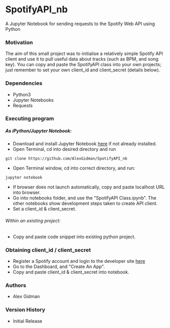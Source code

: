 # SpotifyAPI_nb
A Jupyter Notebook for sending requests to the Spotify Web API using Python

### Motivation
The aim of this small project was to initialise a relatively simple Spotify API client and use it to pull useful data about tracks (such as BPM, and song key).
You can copy and paste the SpotifyAPI class into your own projects; just remember to set your own client_id and client_secret (details below).

### Dependencies
* Python3
* Jupyter Notebooks
* Requests

### Executing program 
##### As iPython/Jupyter Notebook:
* Download and install Jupyter Notebook [here](https://jupyter.org/install) if 	not already installed.
* Open Terminal, cd into desired directory and run
```
git clone https://github.com/AlexGidman/SpotifyAPI_nb
```
* Open Terminal window, cd into correct directory, and run:
```
jupyter notebook
```
* If browser does not launch automatically, copy and paste localhost URL into browser.
* Go into notebooks folder, and use the "SpotifyAPI Class.ipynb". The other notebooks show development steps taken to create API client.
* Set a client_id & client_secret.
###### Within an existing project:
* Copy and paste code snippet into existing python project.

### Obtaining client_id / client_secret
* Register a Spotify account and login to the developer site [here](https://developer.spotify.com/)
* Go to the Dashboard, and "Create An App".
* Copy and paste client_id & client_secret into notebook.

### Authors

* Alex Gidman

### Version History

* Initial Release
